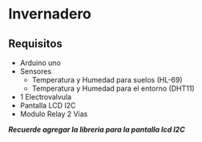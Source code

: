 # Invernadero
## Requisitos
- Arduino uno
- Sensores 
  * Temperatura y Humedad para suelos (HL-69)
  * Temperatura y Humedad para el entorno (DHT11)
- 1 Electrovalvula
- Pantalla LCD I2C
- Modulo Relay 2 Vias

***Recuerde agregar la libreria para la pantalla lcd I2C***
